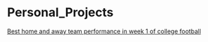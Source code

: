 # Personal_Projects
[Best home and away team performance in week 1 of college football](https://github.com/Z4KKD/College_Football)
